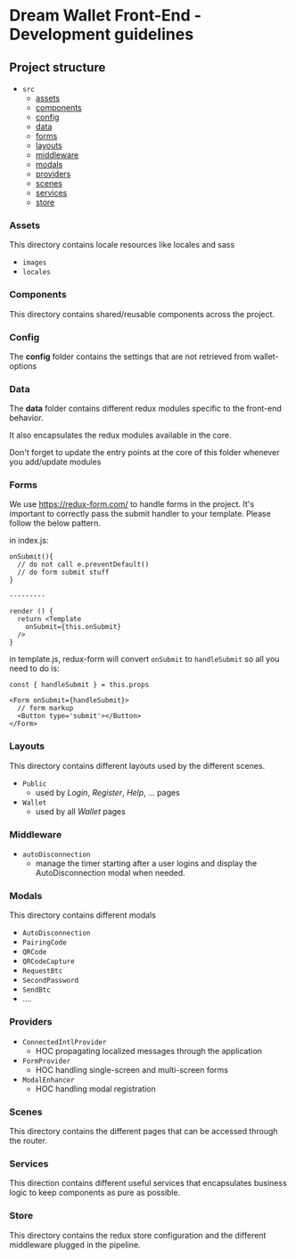 # Dream Wallet Front-End - Development guidelines

## Project structure

* `src`
  * [assets](#assets)
  * [components](#components)
  * [config](#config)
  * [data](#data)
  * [forms](#forms)
  * [layouts](#layouts)
  * [middleware](#middleware)
  * [modals](#modals)
  * [providers](#providers)
  * [scenes](#scenes)
  * [services](#services)
  * [store](#store)

### Assets

This  directory contains locale resources like locales and sass

* `images`
* `locales`

### Components

This directory contains shared/reusable components across the project.

### Config

The **config** folder contains the settings that are not retrieved from wallet-options

### Data

The **data** folder contains different redux modules specific to the front-end behavior.

It also encapsulates the redux modules available in the core.

Don't forget to update the entry points at the core of this folder whenever you add/update modules

### Forms

We use <https://redux-form.com/> to handle forms in the project. It's important to correctly pass the submit handler to your template. Please follow the below pattern.

in index.js:
```
onSubmit(){
  // do not call e.preventDefault()
  // do form submit stuff
}

---------

render () {
  return <Template 
    onSubmit={this.onSubmit}
  />
}
```

in template.js, redux-form will convert `onSubmit` to `handleSubmit` so all you need to do is:
```
const { handleSubmit } = this.props

<Form onSubmit={handleSubmit}>
  // form markup
  <Button type='submit'></Button>
</Form>
```

### Layouts

This directory contains different layouts used by the different scenes.

* `Public`
  * used by *Login*, *Register*, *Help*, ... pages
* `Wallet`
  * used by all *Wallet* pages

### Middleware

* `autoDisconnection`
  * manage the timer starting after a user logins and display the AutoDisconnection modal when needed.

### Modals

This directory contains different modals
* `AutoDisconnection`
* `PairingCode`
* `QRCode`
* `QRCodeCapture`
* `RequestBtc`
* `SecondPassword`
* `SendBtc`
* ....

### Providers

* `ConnectedIntlProvider`
  * HOC propagating localized messages through the application
* `FormProvider`
  * HOC handling single-screen and multi-screen forms
* `ModalEnhancer`
  * HOC handling modal registration

### Scenes

This directory contains the different pages that can be accessed through the router.

### Services

This direction contains different useful services that encapsulates business logic to keep components as pure as possible.

### Store

This directory contains the redux store configuration and the different middleware plugged in the pipeline.
